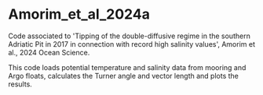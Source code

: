 # Amorim_et_al_2024a
Code associated to 'Tipping of the double-diffusive regime in the southern Adriatic Pit in 2017 in connection with record high salinity values', Amorim et al., 2024 Ocean Science.

This code loads potential temperature and salinity data from mooring and Argo floats, calculates the Turner angle and vector length and plots the results.
